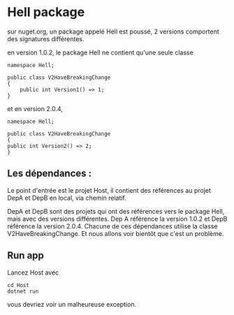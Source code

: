 # Hell package

sur nuget.org, un package appelé Hell est poussé, 2 versions comportent des signatures différentes.

en version 1.0.2, le package Hell ne contient qu'une seule classe

```
namespace Hell;

public class V2HaveBreakingChange
{
    public int Version1() => 1;
}
```

et en version 2.0.4,

```
namespace Hell;

public class V2HaveBreakingChange
{
public int Version2() => 2;
}

```

## Les dépendances :

Le point d'entrée est le projet Host, il contient des références au projet DepA et DepB en local, via chemin relatif.

DepA et DepB sont des projets qui ont des références vers le package Hell, mais avec des versions différentes.
Dep A référence la version 1.0.2 et DepB référence la version 2.0.4. Chacune de ces dépendances utilise la classe V2HaveBreakingChange. Et nous allons voir bientôt que c'est un problème.

## Run app

Lancez Host avec

```
cd Host
dotnet run
```

vous devriez voir un malheureuse exception.


